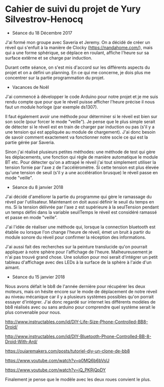 # Cahier de suivi du projet de Yury Silvestrov-Henocq

* Séance du 18 Décembre 2017 

J'ai formé mon groupe avec Saveria et Jeremy.
On a décidé de créer un réveil qui s'enfuit à la manière de Clocky (https://nandahome.com/), mais qui a une forme sphérique, se déplace en roulant, affiche l'heure sur sa surface extêrne et se charge par induction.

Durant cette séance, on s'est mis d'accord sur les différents aspects du projet et on a défini un planning. En ce qui me concerne, je dois plus me concentrer sur la partie programmation du projet.

* Vacances de Noël

J'ai commencé à développer le code Arduino pour notre projet et je me suis rendu compte que pour que le réveil puisse afficher l'heure précise il nous faut un module horloge (par exemple ds1307).

Il faut également avoir une méthode pour déterminer si le réveil est bien sur son socle (pour forcer le mode "veille"). Je pense que le plus simple serait de détecter si le réveil est en train de charger par induction ou pas (s'il y a une tension qui est appliquée au module de chargement). J'ai donc besoin de savoir comment exactement va fonctionner notre socle ce qui est la partie gérée par Saveria.

Sinon j'ai réalisé plusieurs petites méthodes: une méthode de test qui gère les déplacements, une fonction qui règle de manière automatique le module BT etc. Pour détecter qu'on a attrapé le réveil j'ai tout simplement utiliser la tension fornie par l'axe z de l'accéléromètre. Si cette tension est plus élevée qu'une tension de seuil (s'il y a une accélération brusque) le réveil passe en mode "veille".

* Séance du 8 janvier 2018

J'ai décidé d'améliorer la partie du programme qui gère le ramassage du réveil par l'utilisateur. Maintenant on doit aussi définir le seuil du temps en ms. Si la tension délivrée par l'axe z est supérieure à la seulTension pendant un temps défini dans la variable seuilTemps le réveil est considéré ramassé et passe en mode "veille".

J'ai l'idée de réaliser une méthode qui, lorsque la connection bluetooth est établie ou lorsque l'on change l'heure de réveil, émet un bruit à partir du module sonore du réveil pour confirmer la réception des informations.

J'ai aussi fait des recherches sur la peinture translucide qu'on pourrait appliquer à notre sphère pour l'affichage de l'heure. Malheureusement je n'ai pas trouvé grand chose. Une solution pour moi serait d'intégrer un petit tableau d'affichage avec des LEDs à la surface de la sphère à l'aide d'un aimant.

* Séance du 15 janvier 2018

Nous avons défait le bb8 de l'année dernière pour récupérer les deux moteurs, mais on hésite encore sur le mode de déplacement de notre réveil au niveau mécanique car il y a plusieurs systèmes possibles qu'on porrait essayer d'intégrer. J'ai donc regardé sur internet les différents modèles de bb8 réalisés avec ou sans arduino pour comprendre quel système serait le plus convenable pour nous.

http://www.instructables.com/id/DIY-Life-Size-Phone-Controlled-BB8-Droid/

http://www.instructables.com/id/DIY-Bluetooth-Phone-Controlled-BB-8-Droid-With-Ard/

https://ouiaremakers.com/posts/tutoriel-diy-un-clone-de-bb8

https://www.youtube.com/watch?v=p0MQ6b6bVsU

https://www.youtube.com/watch?v=iQ_PKRjQpDY

Finalement je pense que le modèle avec les deux roues convient le plus.
